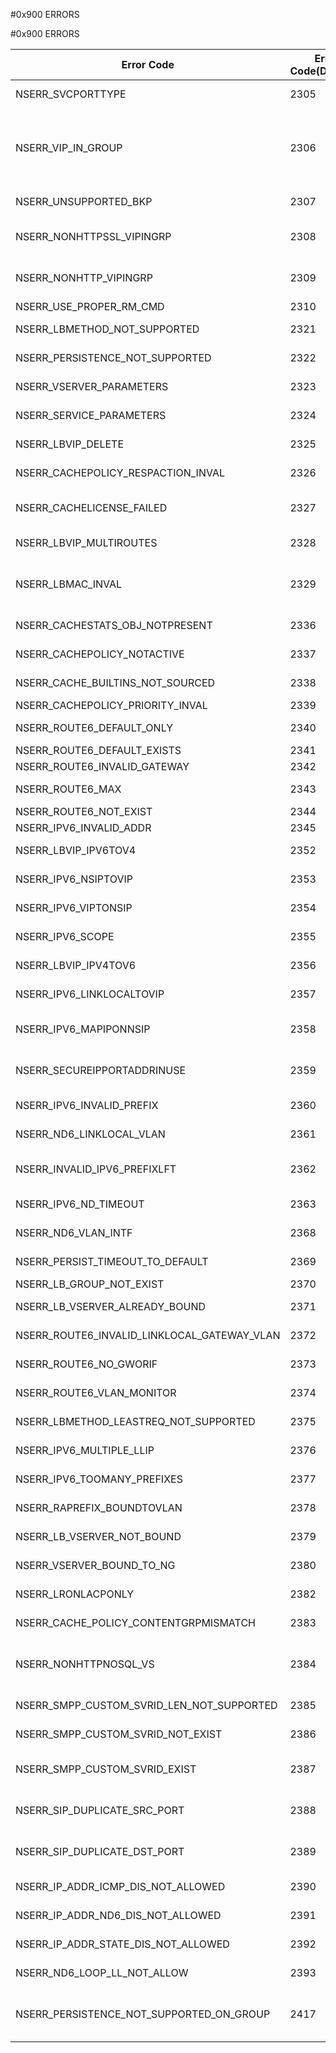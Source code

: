 #0x900 ERRORS

#0x900 ERRORS



<table><thead><tr><th>Error Code</th><th>Error Code(Decimal)</th><th>Error Code(Hex)</th><th>Error Message</th></tr></thead><tbody><tr><td>NSERR_SVCPORTTYPE</td><td>2305</td><td>0x901</td><td>Service exists with the same port and service type</td><tr><tr><td>NSERR_VIP_IN_GROUP</td><td>2306</td><td>0x902</td><td>vserver is bound to a group. Set persistence parameters on group to change them for all vservers in group or unbind vserver from group and set on individual vserver.</td><tr><tr><td>NSERR_UNSUPPORTED_BKP</td><td>2307</td><td>0x903</td><td>This backup/primary persistence combination is not supported</td><tr><tr><td>NSERR_NONHTTPSSL_VIPINGRP</td><td>2308</td><td>0x904</td><td>Cookie persistence cannot be applied - group has non HTTP/SSL type of vserver</td><tr><tr><td>NSERR_NONHTTP_VIPINGRP</td><td>2309</td><td>0x905</td><td>Cookie persistence cannot be applied - group has non-HTTP type of vserver</td><tr><tr><td>NSERR_USE_PROPER_RM_CMD</td><td>2310</td><td>0x906</td><td>Use remove IP option instead</td><tr><tr><td>NSERR_LBMETHOD_NOT_SUPPORTED</td><td>2321</td><td>0x911</td><td>LB method not supported for LLB/PBR</td><tr><tr><td>NSERR_PERSISTENCE_NOT_SUPPORTED</td><td>2322</td><td>0x912</td><td>Persistence not supported for LLB/PBR</td><tr><tr><td>NSERR_VSERVER_PARAMETERS</td><td>2323</td><td>0x913</td><td>Vserver arguments not valid for LLB/PBR VIP</td><tr><tr><td>NSERR_SERVICE_PARAMETERS</td><td>2324</td><td>0x914</td><td>Service parameters are invalid for LLB/PBR VIP</td><tr><tr><td>NSERR_LBVIP_DELETE</td><td>2325</td><td>0x915</td><td>Vserver cannot be removed with out removing LB/PBR route</td><tr><tr><td>NSERR_CACHEPOLICY_RESPACTION_INVAL</td><td>2326</td><td>0x916</td><td>Integrated caching action cannot be applied on a response</td><tr><tr><td>NSERR_CACHELICENSE_FAILED</td><td>2327</td><td>0x917</td><td>The license for Integrated Caching feature was not enabled due to an internal error</td><tr><tr><td>NSERR_LBVIP_MULTIROUTES</td><td>2328</td><td>0x918</td><td>VIP cant be associated with multiple LB/PBR routes</td><tr><tr><td>NSERR_LBMAC_INVAL</td><td>2329</td><td>0x919</td><td>MAC/IPTUNNEL mode can be set only for a VIP with wildcard IP or with service type ANY or for a sessionless VIP</td><tr><tr><td>NSERR_CACHESTATS_OBJ_NOTPRESENT</td><td>2336</td><td>0x920</td><td>No object in cache matching the specified attributes</td><tr><tr><td>NSERR_CACHEPOLICY_NOTACTIVE</td><td>2337</td><td>0x921</td><td>Integrated caching policy is not active</td><tr><tr><td>NSERR_CACHE_BUILTINS_NOT_SOURCED</td><td>2338</td><td>0x922</td><td>Failed sourcing cache builtins, Disabling IC</td><tr><tr><td>NSERR_CACHEPOLICY_PRIORITY_INVAL</td><td>2339</td><td>0x923</td><td>Invalid priority</td><tr><tr><td>NSERR_ROUTE6_DEFAULT_ONLY</td><td>2340</td><td>0x924</td><td>Only default route configuration supported</td><tr><tr><td>NSERR_ROUTE6_DEFAULT_EXISTS</td><td>2341</td><td>0x925</td><td>Configured route already exists</td><tr><tr><td>NSERR_ROUTE6_INVALID_GATEWAY</td><td>2342</td><td>0x926</td><td>Invalid gateway</td><tr><tr><td>NSERR_ROUTE6_MAX</td><td>2343</td><td>0x927</td><td>Already maximum number of routes configured</td><tr><tr><td>NSERR_ROUTE6_NOT_EXIST</td><td>2344</td><td>0x928</td><td>Route does not exist</td><tr><tr><td>NSERR_IPV6_INVALID_ADDR</td><td>2345</td><td>0x929</td><td>Incorrect IPv6 address type</td><tr><tr><td>NSERR_LBVIP_IPV6TOV4</td><td>2352</td><td>0x930</td><td>Changing IP from IPv6 to IPv4 not permitted</td><tr><tr><td>NSERR_IPV6_NSIPTOVIP</td><td>2353</td><td>0x931</td><td>Configuring NSIP as VIP not permitted</td><tr><tr><td>NSERR_IPV6_VIPTONSIP</td><td>2354</td><td>0x932</td><td>Configuring VIP as NSIP not permitted</td><tr><tr><td>NSERR_IPV6_SCOPE</td><td>2355</td><td>0x933</td><td>Incorrect IPv6 address scope. (Default: global)</td><tr><tr><td>NSERR_LBVIP_IPV4TOV6</td><td>2356</td><td>0x934</td><td>Changing IP from IPv4 to IPv6 not permitted</td><tr><tr><td>NSERR_IPV6_LINKLOCALTOVIP</td><td>2357</td><td>0x935</td><td>Configuring Link-Local address as VIP not permitted</td><tr><tr><td>NSERR_IPV6_MAPIPONNSIP</td><td>2358</td><td>0x936</td><td>Mapped IP should not be configured for NSIP (Ignoring mapped ip)</td><tr><tr><td>NSERR_SECUREIPPORTADDRINUSE</td><td>2359</td><td>0x937</td><td>Internal secure service exists with the same port and service type. Please use this for secure access</td><tr><tr><td>NSERR_IPV6_INVALID_PREFIX</td><td>2360</td><td>0x938</td><td>Link-local prefix length is not equal to 64</td><tr><tr><td>NSERR_ND6_LINKLOCAL_VLAN</td><td>2361</td><td>0x939</td><td>Vlan is necessary with IPv6 Link-local address</td><tr><tr><td>NSERR_INVALID_IPV6_PREFIXLFT</td><td>2362</td><td>0x93A</td><td>Invalid IPv6 prefix life time. prefix valid life time must be greater than or equal to preferred life time</td><tr><tr><td>NSERR_IPV6_ND_TIMEOUT</td><td>2363</td><td>0x93B</td><td>Can not SET/UNSET ndtimeouts, when ra_learning is enabled.</td><tr><tr><td>NSERR_ND6_VLAN_INTF</td><td>2368</td><td>0x940</td><td>Interface/channel not a member of given vlan</td><tr><tr><td>NSERR_PERSIST_TIMEOUT_TO_DEFAULT</td><td>2369</td><td>0x941</td><td>Unsetting Persistency, changing timeout to default</td><tr><tr><td>NSERR_LB_GROUP_NOT_EXIST</td><td>2370</td><td>0x942</td><td>LB group does not exist</td><tr><tr><td>NSERR_LB_VSERVER_ALREADY_BOUND</td><td>2371</td><td>0x943</td><td>Vserver is already bound to a LB group</td><tr><tr><td>NSERR_ROUTE6_INVALID_LINKLOCAL_GATEWAY_VLAN</td><td>2372</td><td>0x944</td><td>Vlan ID must be specified for linklocal gateway</td><tr><tr><td>NSERR_ROUTE6_NO_GWORIF</td><td>2373</td><td>0x945</td><td>Either Gateway or Interface (vlan) should be specified for route</td><tr><tr><td>NSERR_ROUTE6_VLAN_MONITOR</td><td>2374</td><td>0x946</td><td>Monitor should not be given for vlan route</td><tr><tr><td>NSERR_LBMETHOD_LEASTREQ_NOT_SUPPORTED</td><td>2375</td><td>0x947</td><td>LeastRequest LB method not supported for this service type</td><tr><tr><td>NSERR_IPV6_MULTIPLE_LLIP</td><td>2376</td><td>0x948</td><td>Multiple link-local IPs to a Vlan is not allowed</td><tr><tr><td>NSERR_IPV6_TOOMANY_PREFIXES</td><td>2377</td><td>0x949</td><td>Too many prefixes to a Vlan, maxmimum 5 prefixes are allowed</td><tr><tr><td>NSERR_RAPREFIX_BOUNDTOVLAN</td><td>2378</td><td>0x94A</td><td>Router Advertisement prefix is bound to vlan</td><tr><tr><td>NSERR_LB_VSERVER_NOT_BOUND</td><td>2379</td><td>0x94B</td><td>Given vserver is not bound to this LB group</td><tr><tr><td>NSERR_VSERVER_BOUND_TO_NG</td><td>2380</td><td>0x94C</td><td>Cannot delete vserver that is bound to a nodegroup</td><tr><tr><td>NSERR_LRONLACPONLY</td><td>2382</td><td>0x94E</td><td>Link Redundancy can be set only on LACP Channels</td><tr><tr><td>NSERR_CACHE_POLICY_CONTENTGRPMISMATCH</td><td>2383</td><td>0x94F</td><td>Type of Content Group and Policy does not Match.</td><tr><tr><td>NSERR_NONHTTPNOSQL_VS</td><td>2384</td><td>0x950</td><td>Specified policy can be bound only to HTTP/SSL/MYSQL/MSSQL/PROXY vserver.</td><tr><tr><td>NSERR_SMPP_CUSTOM_SVRID_LEN_NOT_SUPPORTED</td><td>2385</td><td>0x951</td><td>CustomServerID length for SMPP protocol must be 2</td><tr><tr><td>NSERR_SMPP_CUSTOM_SVRID_NOT_EXIST</td><td>2386</td><td>0x952</td><td>CustomServerID is mandatory for SMPP protocol</td><tr><tr><td>NSERR_SMPP_CUSTOM_SVRID_EXIST</td><td>2387</td><td>0x953</td><td>CustomServerID already exists, it should be unique for SMPP protocol</td><tr><tr><td>NSERR_SIP_DUPLICATE_SRC_PORT</td><td>2388</td><td>0x954</td><td>RNAT source port and RNAT secure source port must be different</td><tr><tr><td>NSERR_SIP_DUPLICATE_DST_PORT</td><td>2389</td><td>0x955</td><td>RNAT destination port and RNAT secure destination port must be different</td><tr><tr><td>NSERR_IP_ADDR_ICMP_DIS_NOT_ALLOWED</td><td>2390</td><td>0x956</td><td>Disabling ICMP for an IP(v6) address is not allowed</td><tr><tr><td>NSERR_IP_ADDR_ND6_DIS_NOT_ALLOWED</td><td>2391</td><td>0x957</td><td>disabling neighbor discovery for an ipv6 address is not allowed</td><tr><tr><td>NSERR_IP_ADDR_STATE_DIS_NOT_ALLOWED</td><td>2392</td><td>0x958</td><td>state disable is not allowed for an IP(v6) address</td><tr><tr><td>NSERR_ND6_LOOP_LL_NOT_ALLOW</td><td>2393</td><td>0x959</td><td>Loopback/self or link-local IP addresses not allowed</td><tr><tr><td>NSERR_PERSISTENCE_NOT_SUPPORTED_ON_GROUP</td><td>2417</td><td>0x971</td><td>Vserver level persistency is enabled on the group. Set Persistence parameters on bound vservers.</td><tr></tbody></table>
